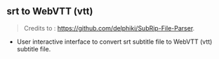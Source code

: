## srt to WebVTT (vtt)
> Credits to : https://github.com/delphiki/SubRip-File-Parser.
- User interactive interface to convert srt subtitle file to WebVTT (vtt) subtitle file.